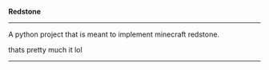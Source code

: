 **Redstone**
______________________________________________________________________

A python project that is meant to implement minecraft redstone.

thats pretty much it lol
______________________________________________________________________
